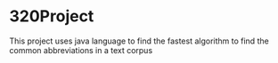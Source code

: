# 320Project
This project uses java language to find the fastest algorithm to find the common abbreviations in a text corpus
